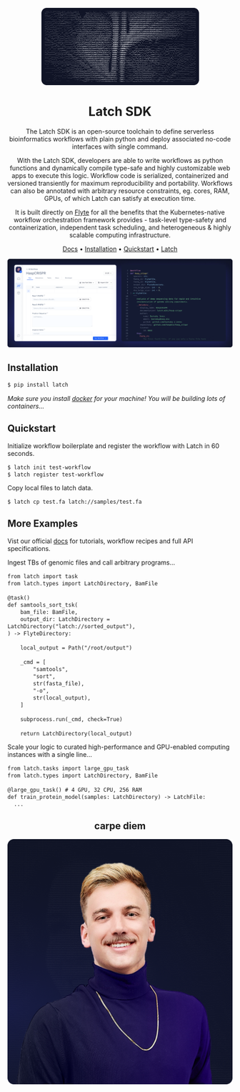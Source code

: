 <div align="center">

![biocompute](static/biocompute.png)

# Latch SDK

The Latch SDK is an open-source toolchain to define serverless bioinformatics
workflows with plain python and deploy associated no-code interfaces with
single command.

With the Latch SDK, developers are able to write workflows as python functions
and dynamically compile type-safe and highly customizable web apps to execute
this logic. Workflow code is serialized, containerized and versioned
transiently for maximum reproducibility and portability. Workflows can also be
annotated with arbitrary resource constraints, eg. cores, RAM, GPUs, of which
Latch can satisfy at execution time.

It is built directly on [Flyte](https://docs.flyte.org) for all the benefits that the Kubernetes-native
workflow orchestration framework provides - task-level type-safety and
containerization, independent task scheduling, and heterogeneous & highly
scalable computing infrastructure.

[Docs](https://docs.latch.bio) •
[Installation](#installation) •
[Quickstart](#configuration) •
[Latch](https://latch.bio)


![side-by-side](static/side-by-side.png)

</div>

## Installation

```sh
$ pip install latch
```

_Make sure you install [docker](https://docs.docker.com/) for your machine! You will be building lots of containers..._

## Quickstart

Initialize workflow boilerplate and register the workflow with Latch in 60 seconds.

```
$ latch init test-workflow
$ latch register test-workflow
```

Copy local files to latch data.

```
$ latch cp test.fa latch://samples/test.fa
```

## More Examples

Vist our official [docs](https://docs.latch.bio) for tutorials, workflow
recipes and full API specifications.

Ingest TBs of genomic files and call arbitrary programs...

```
from latch import task
from latch.types import LatchDirectory, BamFile

@task()
def samtools_sort_tsk(
    bam_file: BamFile,
    output_dir: LatchDirectory = LatchDirectory("latch://sorted_output"),
) -> FlyteDirectory:

    local_output = Path("/root/output")

    _cmd = [
        "samtools",
        "sort",
        str(fasta_file),
        "-o",
        str(local_output),
    ]

    subprocess.run(_cmd, check=True)

    return LatchDirectory(local_output)
```

Scale your logic to curated high-performance and GPU-enabled computing instances with a single line...

```
from latch.tasks import large_gpu_task
from latch.types import LatchDirectory, BamFile

@large_gpu_task() # 4 GPU, 32 CPU, 256 RAM
def train_protein_model(samples: LatchDirectory) -> LatchFile:
  ...
```


<div align="center">

## carpe diem

![manske](static/manske.png)

</div>
